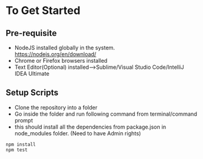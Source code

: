 # To Get Started

## Pre-requisite

- NodeJS installed globally in the system. https://nodejs.org/en/download/
- Chrome or Firefox browsers installed
- Text Editor(Optional) installed-->Sublime/Visual Studio Code/IntelliJ IDEA Ultimate

## Setup Scripts

- Clone the repository into a folder
- Go inside the folder and run following command from terminal/command prompt
- this should install all the dependencies from package.json in node_modules folder. (Need to have Admin rights)

```
npm install
npm test
```
